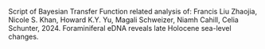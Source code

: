 Script of Bayesian Transfer Function related analysis of:
Francis Liu Zhaojia, Nicole S. Khan, Howard K.Y. Yu, Magali Schweizer, Niamh Cahill, Celia Schunter, 2024. Foraminiferal eDNA reveals late Holocene sea-level changes.
